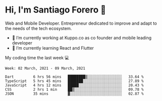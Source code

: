 # Hi, I'm Santiago Forero 👋
Web and Mobile Developer. Entrepreneur dedicated to improve and adapt to the needs of the tech ecosystem.

- 🔭 I’m currently working at Kuppo.co as co founder and mobile leading developer
- 🌱 I’m currently learning React and Flutter

My coding time the last week 💻
<!--START_SECTION:waka-->
```text
Week: 02 March, 2021 - 09 March, 2021

Dart         6 hrs 56 mins   ████████▒░░░░░░░░░░░░░░░░   33.64 % 
TypeScript   5 hrs 45 mins   ███████░░░░░░░░░░░░░░░░░░   27.89 % 
JavaScript   4 hrs 12 mins   █████░░░░░░░░░░░░░░░░░░░░   20.43 % 
CSS          2 hrs 1 min     ██▒░░░░░░░░░░░░░░░░░░░░░░   09.78 % 
JSON         35 mins         ▓░░░░░░░░░░░░░░░░░░░░░░░░   02.87 % 
```
<!--END_SECTION:waka-->

